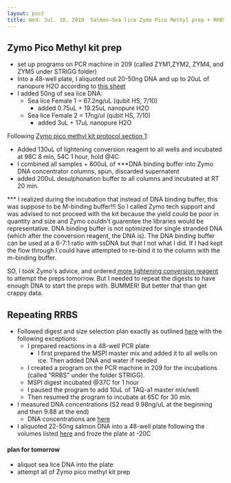 ```yaml
---
layout: post
title: Wed. Jul. 10, 2019  Salmon-Sea lice Zymo Pico Methyl prep + RRBS digest repeat
---
```


## Zymo Pico Methyl kit prep
- set up programs on PCR machine in 209 (called ZYM1,ZYM2, ZYM4, and ZYM5 under STRIGG folder)
- Into a 48-well plate, I aliquoted out 20-50ng DNA and up to 20uL of nanopure H2O according to [this sheet](https://docs.google.com/spreadsheets/d/1SuT3Fh3W1jRiirFufFn0I37vGuB-G8-lzGiYuEf3r_Q/edit#gid=1408449275)
- I added 50ng of sea lice DNA:
	- Sea lice Female 1 = 67.2ng/uL (qubit HS, 7/10)
		- added 0.75uL + 19.25uL nanopure H2O 
	- Sea lice Female 2 = 17ng/ul (qubit HS, 7/10)
		- added 3uL + 17uL nanopure H2O 

Following [Zymo pico methyl kit protocol section 1](https://github.com/RobertsLab/resources/blob/master/protocols/Commercial_Protocols/ZymoResearch_PicoMethylseq.pdf):

- Added 130uL of lightening conversion reagent to all wells and incubated at 98C 8 min, 54C 1 hour, hold @4C
- I combined all samples + 600uL of ***DNA binding buffer into Zymo DNA concentrator columns, spun, discarded supernatent
- added 200uL desulphonation buffer to all columns and incubated at RT 20 min. 

*** I realized during the incubation that instead of DNA binding buffer, this was suppose to be M-binding buffer!!! So I called Zymo tech support and was advised to not proceed with the kit because the yield could be poor in quantity and size and Zymo couldn't guarentee the libraries would be representative. DNA binding buffer is not optimized for single stranded DNA (which after the conversion reagent, the DNA is). The DNA binding buffer can be used at a 6-7:1 ratio with ssDNA but that I not what I did. If I had kept the flow through I could have attempted to re-bind it to the column with the m-binding buffer.  

SO, I took Zymo's advice, and ordered[ more lightening conversion reagent](https://www.zymoresearch.com/products/lightning-conversion-reagent) to attempt the preps tomorrow. But I needed to repeat the digests to have enough DNA to start the preps with. BUMMER!  But better that than get crappy data.

## Repeating RRBS

- Followed digest and size selection plan exactly as outlined [here](https://shellywanamaker.github.io/110th-post/) with the following exceptions:
	- I prepared reactions in a 48-well PCR plate 
		- I first prepared the MSPI master mix and added it to all wells on ice. Then added DNA and water if needed
	- I created a program on the PCR machine in 209 for the incubations (called "RRBS" under the folder STRIGG). 
	- MSPI digest incubated @37C for 1 hour
	- I paused the program to add 10uL of TAQ-a1 master mix/well
	- Then resumed the program to incubate at 65C for 30 min.
- I measured DNA concentrations (S2 read 9.98ng/uL at the beginning and then 9.88 at the end)
	- DNA concentrations are [here](https://docs.google.com/spreadsheets/d/1SuT3Fh3W1jRiirFufFn0I37vGuB-G8-lzGiYuEf3r_Q/edit#gid=1408449275) 
- I aliquoted 22-50ng salmon DNA into a 48-well plate following the volumes listed [here](https://docs.google.com/spreadsheets/d/1SuT3Fh3W1jRiirFufFn0I37vGuB-G8-lzGiYuEf3r_Q/edit#gid=1408449275) and froze the plate at -20C

#### plan for tomorrow

- aliquot sea lice DNA into the plate
- attempt all of Zymo pico methyl kit prep 